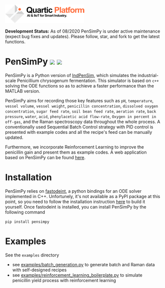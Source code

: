 ![alt text](figures/logo_light.png "Logo Title Text 1")

**Development Status:** As of 08/2020 PenSimPy is under active maintenance (expect bug fixes and updates). 
Please follow, star, and fork to get the latest functions.
# PenSimPy ![](https://img.shields.io/badge/python-3.6.8-orange) ![](https://img.shields.io/badge/c%2B%2B-11-blue)
PenSimPy is a Python version of [IndPenSim](http://www.industrialpenicillinsimulation.com/), which simulates the industrial-scale Penicillium chrysogenum fermentation. 
This simulator is based on `c++` solving the ODE functions so as to achieve a faster performance than the MATLAB version. 

PenSimPy aims for recording those key features such as `pH`, `temperature`, `vessel volume`, `vessel weight`, `penicillin concentration`, 
`dissolved oxygen concentration`, `sugar feed rate`, `soil bean feed rate`, `aeration rate`, `back pressure`, `water`, `acid`, 
`phenylacetic acid flow-rate`, `Oxygen in percent in off-gas`, and the Raman spectroscopy data throughout the whole process. A conventionally used 
Sequential Batch Control strategy with PID control is presented with example codes and all the recipe's feed can be manually updated. 

Furthermore, we incorporate Reinforcement Learning to improve the penicillin gain and present them as example codes.
A web application based on PenSimPy can be found [here](http://quartic.ddns.net:8000/).

Installation
============
PenSimPy relies on [fastodeint](https://github.com/Quarticai/fastodeint), a python bindings for an ODE solver implemented in C++. Unfortunely, it's not available as a PyPI package at this point, so you need to follow the installation instruction [here](https://github.com/Quarticai/fastodeint/blob/master/README.md) to build it yourself.
Once fastodeint is installed, you can install PenSimPy by the following command
```
pip install pensimpy
```
Examples
============
See the `examples` directory
- see [examples/batch_generation.py](pensimpy/examples/batch_generation.py) to generate
batch and Raman data with self-designed recipes
- see [examples/reinforcement_learning_boilerplate.py](pensimpy/examples/reinforcement_learning_boilerplate.py) to 
simulate penicillin yield process with reinforcement learning

